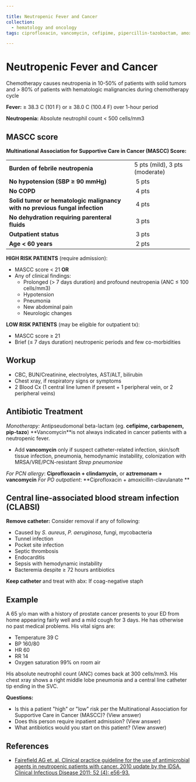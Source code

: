 ```yaml
---

title: Neutropenic Fever and Cancer
collection:
  - hematology and oncology
tags: ciprofloxacin, vancomycin, cefipime, pipercillin-tazobactam, amoxicillin-clavulanate, aztreonam

---
```


# Neutropenic Fever and Cancer

Chemotherapy causes neutropenia in 10-50% of patients with solid tumors and &gt; 80% of patients with hematologic malignancies during chemotherapy cycle

**Fever:** ≥ 38.3 C (101 F) or ≥ 38.0 C (100.4 F) over 1-hour period

**Neutropenia:** Absolute neutrophil count &lt; 500 cells/mm3

## MASCC score

**Multinational Association for Supportive Care in Cancer (MASCC) Score:**

|                                                                                                                   |                  |
|-------------------------------------------------------------------------------------------------------------------|------------------|
| **Burden of febrile neutropenia** | 5 pts (mild), 3 pts (moderate)  |
| **No hypotension (SBP ≥ 90 mmHg)**                                                                                |  5 pts           |
| **No COPD**                                                                                                       |  4 pts           |
| **Solid tumor or hematologic malignancy <span class="drug">with</span> no previous fungal infection**                                                                                |  4 pts           |
| **No dehydration requiring parenteral fluids**                                                                    |  3 pts           |
| **Outpatient status**                                                                                             |  3 pts           |
| **Age &lt; 60 years**                                                                                             |  2 pts           |

**HIGH RISK PATIENTS** (require admission):
-   MASCC score &lt; 21 **OR**
-   Any of clinical findings:
    -   Prolonged (&gt; 7 days duration) and profound neutropenia (ANC ≤ 100 cells/mm3)
    -   Hypotension
    -   Pneumonia
    -   New abdominal pain
    -   Neurologic changes

**LOW RISK PATIENTS** (may be eligible for outpatient tx):
-   MASCC score ≥ 21
-   Brief (≤ 7 days duration) neutropenic periods and few co-morbidities

## Workup

-   CBC, BUN/Creatinine, electrolytes, AST/ALT, bilirubin
-   Chest xray, if respiratory signs or symptoms
-   2 Blood Cx (1 central line lumen if present + 1 peripheral vein, or 2 peripheral veins)

## Antibiotic Treatment

*Monotherapy:* Antipseudomonal beta-lactam (eg. **<span class="drug">cefipime</span>, <span class="drug">carbapenem</span>, <span class="drug">pip-tazo</span>**)
**<span class="drug">Vancomycin</span>**is not always indicated in cancer patients with a neutropenic fever.
-   Add **vancomycin** only if suspect catheter-related infection, skin/soft tissue infection, pneumonia, hemodynamic instability, colonization with MRSA/VRE/PCN-resistant *Strep pneumoniae*

*For PCN allergy*: **<span class="drug">Ciprofloxacin</span> + <span class="drug">clindamycin</span>,** or **<span class="drug">aztremonam</span> + <span class="drug">vancomycin</span>**
*For PO outpatient*: **<span class="drug">Ciprofloxacin</span> + <span class="drug">amoxicillin-clavulanate</span> **

## Central line-associated blood stream infection (CLABSI)

**Remove catheter:** Consider removal if any of following: 

-   Caused by *S. aureus*, *P. aeruginosa*, fungi, mycobacteria
-   Tunnel infection
-   Pocket site infection
-   Septic thrombosis
-   Endocarditis
-   Sepsis with hemodynamic instability
-   Bacteremia despite ≥ 72 hours antibiotics

**Keep catheter** and treat with abx: If coag-negative staph

## Example

A 65 y/o man with a history of prostate cancer presents to your ED from home appearing fairly well and a mild cough for 3 days. He has otherwise no past medical problems. His vital signs are:

-   Temperature 39 C
-   BP 160/80
-   HR 60
-   RR 14
-   Oxygen saturation 99% on room air

His absolute neutrophil count (ANC) comes back at 300 cells/mm3. His chest xray shows a right middle lobe pneumonia and a central line catheter tip ending in the SVC.

**Questions:**

-   Is this a patient "high" or "low" risk per the Multinational Association for Supportive Care in Cancer (MASCC)? (<span class="aglmd-moreinfo ui-moreinfo" data-iid="53aa2472d35d3ae92e001575">View answer</span>)
-   Does this person require inpatient admission? (<span class="aglmd-moreinfo ui-moreinfo" data-iid="53aa2472d35d3ae92e001576">View answer</span>)
-   What antibiotics would you start on this patient? (<span class="aglmd-moreinfo ui-moreinfo" data-iid="53aa2472d35d3ae92e001577">View answer</span>)

## References

-   [Fairefield AG et. al. Clinical practice guideline for the use of antimicrobial agents in neutropenic patients with cancer. 2010 update by the IDSA. Clinical Infectious Disease 2011; 52 (4): e56-93.](http://www.ncbi.nlm.nih.gov/pubmed/21205990)
